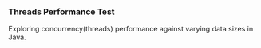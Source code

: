 ### Threads Performance Test
Exploring concurrency(threads) performance against varying data sizes in Java.